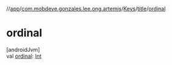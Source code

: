 //[app](../../../../index.md)/[com.mobdeve.gonzales.lee.ong.artemis](../../index.md)/[Keys](../index.md)/[title](index.md)/[ordinal](ordinal.md)

# ordinal

[androidJvm]\
val [ordinal](ordinal.md): [Int](https://kotlinlang.org/api/latest/jvm/stdlib/kotlin/-int/index.html)
